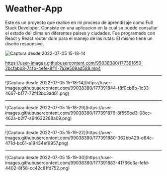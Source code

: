# Weather-App

Este es un proyecto que realice en mi proceso de aprendizaje como Full Stack Developer.
Consiste en una aplicacion en la cual se puede consultar el estado del clima en diferentes paises y ciudades.
Fue programado con React y React router dom para el manejo de las rutas.
El mismo tiene un diseño responsive.

![Captura desde 2022-07-05 15-18-14](https://user-images.githubusercontent.com/99038380/177391844-f8f0cb8b-1c33-4667-b177-72f43bc3ad01.png)


https://user-images.githubusercontent.com/99038380/177391650-2bcfabb8-74fb-4efe-8f11-7a3e509ad588.mp4
<hr>
![Captura desde 2022-07-05 15-18-14](https://user-images.githubusercontent.com/99038380/177391844-f8f0cb8b-1c33-4667-b177-72f43bc3ad01.png)
<hr>
![Captura desde 2022-07-05 15-18-29](https://user-images.githubusercontent.com/99038380/177391876-8f559bd3-08cc-462a-b2f7-a64632288a09.png)
<hr>
![Captura desde 2022-07-05 15-19-22](https://user-images.githubusercontent.com/99038380/177391880-362bb429-e64c-471d-bc61-a19434ef9957.png)
<hr>
![Captura desde 2022-07-05 15-19-30](https://user-images.githubusercontent.com/99038380/177391883-41766c3a-fefd-4402-8f58-cc42c81fd752.png)
